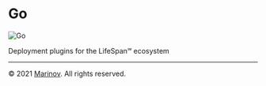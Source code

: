 # Go

![Go](https://github.com/Yrkki/cv-generator-life-logo/blob/master/favicon/cv-generator-life-go/favicon/favicon.ico?raw=true)

Deployment plugins for the LifeSpan℠ ecosystem

---

© 2021 [Marinov](http://marinov.link "Marinov"). All rights reserved.
